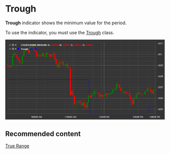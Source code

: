 # Trough

**Trough** indicator shows the minimum value for the period. 

To use the indicator, you must use the [Trough](../api/StockSharp.Algo.Indicators.Trough.html) class. 

![IndicatorTrough](../images/IndicatorTrough.png)

## Recommended content

[True Range](IndicatorTrueRange.md)
